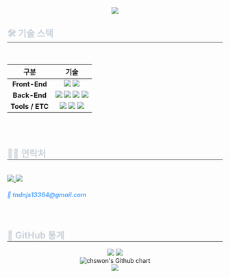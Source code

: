 <!-- 👋 웰컴 배너 -->
<div align="center">
  <img src="https://capsule-render.vercel.app/api?type=waving&color=00eeff&height=180&text=Swon's%20GitHub&fontColor=ffffff&fontSize=50" />
</div>

<!-- 🛠️ 기술 스택 -->
<h2 style="border-bottom: 1px solid #21262d; color: #c9d1d9;"> 🛠️ 기술 스택 </h2><br>
<div>
  <table align="left">
    <thead>
      <tr>
        <th>구분</th>
        <th>기술</th>
      </tr>
    </thead>
    <tbody>
      <!-- 프론트엔드 -->
      <tr>
        <td align="center"><strong>Front-End</strong></td>
        <td align="center">
          <img src="https://img.shields.io/badge/Javascript-F7DF1E?style=flat&logo=javascript&logoColor=white">
          <img src="https://img.shields.io/badge/React-61DAFB?style=flat&logo=react&logoColor=white">
        </td>
      </tr>
      <!-- 백엔드 -->
      <tr>
        <td align="center"><strong>Back-End</strong></td>
        <td align="center">
          <img src="https://img.shields.io/badge/Java-007396?style=flat&logo=java&logoColor=white">
          <img src="https://img.shields.io/badge/Spring-6DB33F?style=flat&logo=spring&logoColor=white">
          <img src="https://img.shields.io/badge/Spring%20Boot-6DB33F?style=flat&logo=springboot&logoColor=white">
          <img src="https://img.shields.io/badge/MariaDB-003545?style=flat&logo=mariadb&logoColor=white">
        </td>
      </tr>
      <!-- 기타 도구 -->
      <tr>
        <td align="center"><strong>Tools / ETC</strong></td>
        <td align="center">
          <img src="https://img.shields.io/badge/Git-F05032?style=flat&logo=git&logoColor=white">
          <img src="https://img.shields.io/badge/Github-181717?style=flat&logo=github&logoColor=white">
          <img src="https://img.shields.io/badge/Discord-5865F2?style=flat&logo=discord&logoColor=white">
        </td>
      </tr>
    </tbody>
  </table>
</div>

<!-- 줄바꿈 강제: 표 옆에 다른 요소 뜨지 않도록 -->
<div style="clear: both;"></div><br><br>

<!-- 📧 연락처 -->
<div style="text-align: left;">
  <h2 style="border-bottom: 1px solid #21262d; color: #c9d1d9;"> 🧑‍💻 연락처 </h2><br>
  <div align="left">
    <!-- Notion -->
    <a href="https://www.notion.so/229bae2b2f8e80118a0dd728ae45ae58" target="_blank">
      <img src="https://img.shields.io/badge/Notion-000000?style=flat&logo=notion&logoColor=white" />
    </a>
    <!-- Gmail -->
    <a href="mailto:tndnjs13364@gmail.com">
      <img src="https://img.shields.io/badge/Gmail-EA4335?style=flat&logo=gmail&logoColor=white" />
    </a>
    <h5 style="color: #58a6ff;">📧 tndnjs13364@gmail.com</h5>
  </div><br>
</div>

<!-- 📊 GitHub 통계 -->
<div style="text-align: left;">
  <h2 style="border-bottom: 1px solid #21262d; color: #c9d1d9;"> 🏅 GitHub 통계 </h2>
  <div align="center">
    <!-- GitHub Stats -->
    <img src="https://github-readme-stats.vercel.app/api?username=chswon&custom_title=chswon's%20Github%20Stats&show_icons=true&theme=radical" />
    <!-- Top Languages -->
    <img src="https://github-readme-stats.vercel.app/api/top-langs/?username=chswon&layout=compact&theme=radical" />
    <br/>
    <!-- GitHub 활동 그래프 -->
    <img src="https://ghchart.rshah.org/chswon" alt="chswon's Github chart" />
    <br/>
    <!-- 방문자 수 -->
    <img src="https://komarev.com/ghpvc/?username=chswon&label=Profile%20views&color=0e75b6&style=flat" />
  </div>
</div>


    
